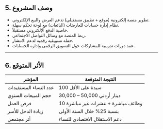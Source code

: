 ## 5. وصف المشروع

* تطوير منصة إلكترونية (موقع + تطبيق مستقبلي) تدعم العرض والبيع الإلكتروني.
* نظام إدارة حسابات للعارضات (البائعات) مع لوحة تحكم سهلة.
* خاصية الدفع الإلكتروني مستقبلاً.
* ربط المنصة مع وسائل التواصل الاجتماعي.
* حملة تسويقية رقمية لدعم الانتشار.
* عقد دورات تدريبية للمشاركات حول التسويق الرقمي وإدارة الحسابات.

---

## 6. الأثر المتوقع

| المؤشر | النتيجة المتوقعة |
| --- | --- |
| عدد النساء المستفيدات | 100 سيدة على الأقل |
| حجم المبيعات السنوي | 30,000 – 50,000 دينار أردني |
| فرص العمل | 10 وظائف مباشرة + عشرات غير مباشرة |
| زيادة الدخل للأسر | بنسبة 25% خلال السنة الأولى |
| أثر مجتمعي | دعم الاستقلال الاقتصادي للنساء |